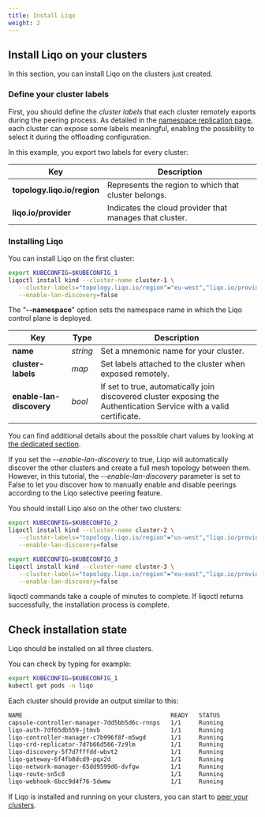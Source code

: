 ```yaml
---
title: Install Liqo
weight: 2
---
```


## Install Liqo on your clusters

In this section, you can install Liqo on the clusters just created. 

### Define your cluster labels

First, you should define the *cluster labels* that each cluster remotely exports during the peering process.
As detailed in the [namespace replication page](/usage/namespace_offloading/#cluster-labels-concept), each cluster can expose some labels meaningful, enabling the possibility to select it during the offloading configuration. 

In this example, you export two labels for every cluster:

| Key                           | Description |
| --------------                | ----------- |
| **topology.liqo.io/region**   | Represents the region to which that cluster belongs. |
| **liqo.io/provider**          | Indicates the cloud provider that manages that cluster. |

### Installing Liqo

You can install Liqo on the first cluster:

```bash
export KUBECONFIG=$KUBECONFIG_1
liqoctl install kind --cluster-name cluster-1 \
   --cluster-labels="topology.liqo.io/region"="eu-west","liqo.io/provider"="provider-1" \
   --enable-lan-discovery=false
```

The "**--namespace**" option sets the namespace name in which the Liqo control plane is deployed.

| Key                                   | Type | Description |
|-----                                  |------|-------------|
| **name**      | *string* | Set a mnemonic name for your cluster. |
| **cluster-labels**    | *map*    | Set labels attached to the cluster when exposed remotely. |
| **enable-lan-discovery**         | *bool*   | If set to true, automatically join discovered cluster exposing the Authentication Service with a valid certificate. |

You can find additional details about the possible chart values by looking at [the dedicated section](/installation/chart_values#values).
 
If you set the *--enable-lan-discovery* to true, Liqo will automatically discover the other clusters and create a full mesh topology between them.
However, in this tutorial, the *--enable-lan-discovery* parameter is set to False to let you discover how to manually enable and disable peerings according to the Liqo selective peering feature.

You should install Liqo also on the other two clusters:

```bash
export KUBECONFIG=$KUBECONFIG_2
liqoctl install kind --cluster-name cluster-2 \
   --cluster-labels="topology.liqo.io/region"="us-west","liqo.io/provider"="provider-2" \
   --enable-lan-discovery=false
```

```bash
export KUBECONFIG=$KUBECONFIG_3
liqoctl install kind --cluster-name cluster-3 \
   --cluster-labels="topology.liqo.io/region"="eu-east","liqo.io/provider"="provider-3" \
   --enable-lan-discovery=false
```

liqoctl commands take a couple of minutes to complete. If liqoctl returns successfully, the installation process is complete.

## Check installation state

Liqo should be installed on all three clusters.

You can check by typing for example:

```bash
export KUBECONFIG=$KUBECONFIG_1
kubectl get pods -n liqo
```

Each cluster should provide an output similar to this:

```bash
NAME                                          READY   STATUS      
capsule-controller-manager-7dd5bb5d6c-rnnps   1/1     Running             
liqo-auth-7df65db559-jtmvb                    1/1     Running             
liqo-controller-manager-c7b996f8f-m5wgd       1/1     Running             
liqo-crd-replicator-7d7b66d566-7z9lm          1/1     Running             
liqo-discovery-5f7d7fffdd-wbvt2               1/1     Running             
liqo-gateway-6f4fb8dcd9-pqx2d                 1/1     Running             
liqo-network-manager-65dd9599d6-dvfgw         1/1     Running             
liqo-route-sn5c8                              1/1     Running             
liqo-webhook-6bcc9d4f76-5dwmw                 1/1     Running             
```

If Liqo is installed and running on your clusters, you can start to [peer your clusters](../peer).
